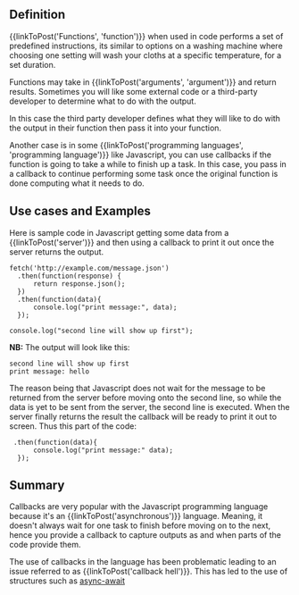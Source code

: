 ## Definition

{{linkToPost('Functions', 'function')}} when used in code performs a set of predefined instructions, its similar to options on a washing machine where choosing one setting will wash your cloths at a specific temperature, for a set duration.

Functions may take in {{linkToPost('arguments', 'argument')}} and return results. Sometimes you will like some external code or a third-party developer to determine what to do with the output.

In this case the third party developer defines what they will like to do with the output in their function then pass it into your function.

Another case is in some {{linkToPost('programming languages', 'programming language')}} like Javascript, you can use callbacks if the function is going to take a while to finish up a task. In this case, you pass in a callback to continue performing some task once the original function is done computing what it needs to do.

## Use cases and Examples

Here is sample code in Javascript getting some data from a {{linkToPost('server')}} and then using a callback to print it out once the server returns the output.

```
fetch('http://example.com/message.json')
  .then(function(response) {
      return response.json();
  })
  .then(function(data){
      console.log("print message:", data);
  });

console.log("second line will show up first");
```

**NB:** The output will look like this: 

```
second line will show up first
print message: hello
```

The reason being that Javascript does not wait for the message to be returned from the server before moving onto the second line, so while the data is yet to be sent from the server, the second line is executed. When the server finally returns the result the callback will be ready to print it out to screen. Thus this part of the code:
```
 .then(function(data){
      console.log("print message:" data);
  });
```

## Summary

Callbacks are very popular with the Javascript programming language because it's an {{linkToPost('asynchronous')}} language. Meaning, it doesn't always wait for one task to finish before moving on to the next, hence you provide a callback to capture outputs as and when parts of the code provide them. 

The use of callbacks in the language has been problematic leading to an issue referred to as {{linkToPost('callback hell')}}.
This has led to the use of structures such as [async-await](https://developer.mozilla.org/en-US/docs/Web/JavaScript/Reference/Statements/async_function)